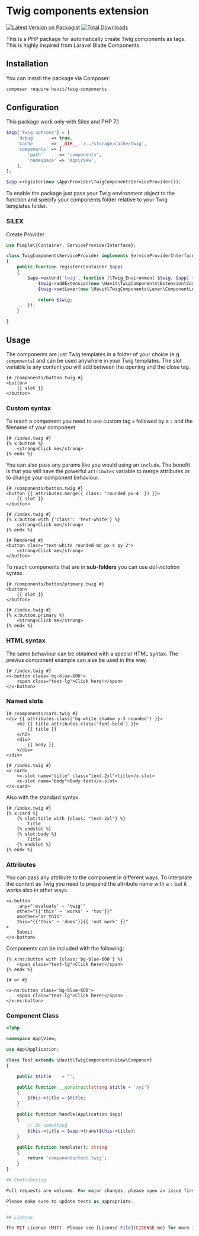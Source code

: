 # Twig components extension

[![Latest Version on Packagist](https://img.shields.io/packagist/v/havit/twig-components.svg?style=flat-square)](https://packagist.org/packages/havit/twig-components)
[![Total Downloads](https://img.shields.io/packagist/dt/havit/twig-components.svg?style=flat-square)](https://packagist.org/packages/havit/twig-components)

This is a PHP package for automatically create Twig components as tags. This is highly inspired from Laravel Blade Components.  

## Installation

You can install the package via Composer:

```bash
composer require havit/twig-components
```

## Configuration

This package work only with Silex and PHP 7.1

```php
$app['twig.options'] = [
    'debug'      => true,
    'cache'      => __DIR__.'/../storage/cache/twig',
    'components' => [
        'path'      => 'components',
        'namespace' => 'App\View',
    ],
];

$app->register(new \App\Provider\TwigComponentsServiceProvider());
```

To enable the package just pass your Twig environment object to the function and specify your components folder relative to your Twig templates folder.

### SILEX

Create Provider

```php
use Pimple\{Container, ServiceProviderInterface};

class TwigComponentsServiceProvider implements ServiceProviderInterface
{
    public function register(Container $app)
    {
        $app->extend('twig', function (\Twig_Environment $twig, $app) {
            $twig->addExtension(new \Havit\TwigComponents\Extension\ComponentExtension($twig));
            $twig->setLexer(new \Havit\TwigComponents\Lexer\ComponentLexer($twig));

            return $twig;
        });
    }

}
```

## Usage

The components are just Twig templates in a folder of your choice (e.g. `components`) and can be used anywhere in your Twig templates. The slot variable is any content you will add between the opening and the close tag.

```twig
{# /components/button.twig #}
<button>
    {{ slot }}
</button>
```

### Custom syntax

To reach a component you need to use custom tag `x` followed by a `:` and the filename of your component.

```twig
{# /index.twig #}
{% x:button %}
    <strong>Click me</strong>
{% endx %}
```

You can also pass any params like you would using an `include`. The benefit is that you will have the powerful `attributes` variable to merge attributes or to change your component behaviour.

```twig
{# /components/button.twig #}
<button {{ attributes.merge({ class: 'rounded px-4' }) }}>
    {{ slot }}
</button>

{# /index.twig #}
{% x:button with {'class': 'text-white'} %}
    <strong>Click me</strong>
{% endx %}

{# Rendered #}
<button class="text-white rounded-md px-4 py-2">
    <strong>Click me</strong>
</button>
```

To reach components that are in **sub-folders** you can use _dot-notation_ syntax.

```twig
{# /components/button/primary.twig #}
<button>
    {{ slot }}
</button>

{# /index.twig #}
{% x:button.primary %}
    <strong>Click me</strong>
{% endx %}
```

### HTML syntax

The same behaviour can be obtained with a special HTML syntax. The previus component example can alse be used in this way.

```twig
{# /index.twig #}
<x-button class='bg-blue-600'>
    <span class="text-lg">Click here!</span>
</x-button>
```

### Named slots

```twig
{# /components/card.twig #}
<div {{ attributes.class('bg-white shadow p-3 rounded') }}>
    <h2 {{ title.attributes.class('font-bold') }}>
        {{ title }}
    </h2>
    <div>
        {{ body }}
    </div>
</div>

{# /index.twig #}
<x-card>
    <x-slot name="title" class="text-2xl">title</x-slot>
    <x-slot name="body">Body text</x-slot>
</x-card>
```

Also with the standard syntax.

```twig
{# /index.twig #}
{% x:card %}
    {% slot:title with {class: "text-2xl"} %}
        Title
    {% endslot %}
    {% slot:body %}
        Title
    {% endslot %}
{% endx %}
```

### Attributes

You can pass any attribute to the component in different ways. To interprate the content as Twig you need to prepend the attribute name with a `:` but it works also in other ways.

```twig
<x-button 
    :any="'evaluate' ~ 'twig'"
    other="{{'this' ~ 'works' ~ 'too'}}" 
    another="or this"
    this="{{'this' ~ 'does'}}{{ 'not work' }}"
>
    Submit
</x-button>
```

Components can be included with the following:

```twig
{% x:ns:button with {class:'bg-blue-600'} %}
    <span class="text-lg">Click here!</span>
{% endx %}

{# or #}

<x-ns:button class='bg-blue-600'>
    <span class="text-lg">Click here!</span>
</x-ns:button>
```

### Component Class

```php
<?php

namespace App\View;

use App\Application;

class Test extends \Havit\TwigComponents\View\Component
{

    public $title    = '';

    public function __construct(string $title = 'xyz')
    {
        $this->title = $title;
    }

    public function handle(Application $app)
    {
        // Do something
        $this->title = $app->trans($this->title);
    }

    public function template(): string
    {
        return 'components/test.twig';
    }
}

## Contributing

Pull requests are welcome. For major changes, please open an issue first to discuss what you would like to change.

Please make sure to update tests as appropriate.


## License

The MIT License (MIT). Please see [License File](LICENSE.md) for more information.
